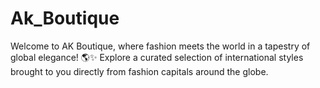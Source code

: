 # Ak_Boutique
Welcome to AK Boutique, where fashion meets the world in a tapestry of global elegance! 🌎✨ Explore a curated selection of international styles brought to you directly from fashion capitals around the globe.
